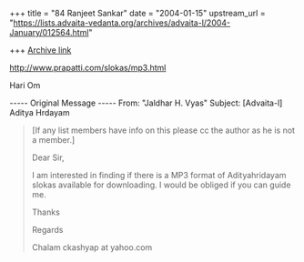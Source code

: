 +++
title = "84 Ranjeet Sankar"
date = "2004-01-15"
upstream_url = "https://lists.advaita-vedanta.org/archives/advaita-l/2004-January/012564.html"

+++
[Archive link](https://lists.advaita-vedanta.org/archives/advaita-l/2004-January/012564.html)

http://www.prapatti.com/slokas/mp3.html

Hari Om


----- Original Message -----
From: "Jaldhar H. Vyas" <jaldhar at braincells.com>
Subject: [Advaita-l] Aditya Hrdayam


> [If any list members have info on this please cc the author as he is not a
> member.]
>
>
> Dear Sir,
>
> I am interested in finding if there is a MP3 format of Adityahridayam
> slokas available for downloading. I would be obliged if you can guide me.
>
> Thanks
>
> Regards
>
> Chalam
> ckashyap at yahoo.com

